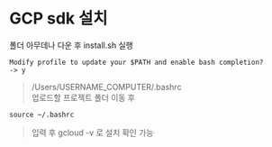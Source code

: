 GCP sdk 설치
===========

폴더 아무데나 다운 후 install.sh 실행   
```
Modify profile to update your $PATH and enable bash completion?
-> y
```
> /Users/USERNAME_COMPUTER/.bashrc   
> 업로드할 프로젝트 폴더 이동 후   
```
source ~/.bashrc
```
> 입력 후 gcloud -v 로 설치 확인 가능
